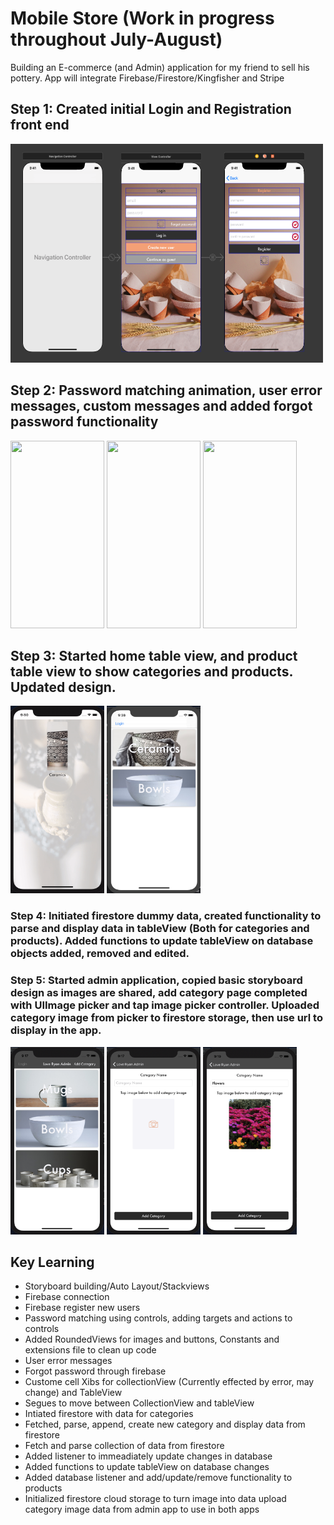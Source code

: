 # Mobile Store (Work in progress throughout July-August)
Building an E-commerce (and Admin) application for my friend to sell his pottery. App will integrate Firebase/Firestore/Kingfisher and Stripe

## Step 1: Created initial Login and Registration front end

<img src="initial.png" width="500" height="350" />

## Step 2: Password matching animation, user error messages, custom messages and added forgot password functionality

<img src="pmatch.gif" width="150" height="300"/> <img src="userError.gif" width="150" height="300"/> <img src="customError.gif" width="150" height="300"/>

## Step 3: Started home table view, and product table view to show categories and products. Updated design.  

<img src="segue.gif" width="150" height="300"/> <img src="udesign.png" width="150" height="300"/>

### Step 4: Initiated firestore dummy data, created functionality to parse and display data in tableView (Both for categories and products). Added functions to update tableView on database objects added, removed and edited.

### Step 5: Started admin application, copied basic storyboard design as images are shared, add category page completed with UIImage picker and tap image picker controller. Uploaded category image from picker to firestore storage, then use url to display in the app. 

<img src="admin.png" width="150" height="300"/> <img src="imagePickers.png" width="150" height="300"/> <img src="imagePicked.png" width="150" height="300"/>

## Key Learning

* Storyboard building/Auto Layout/Stackviews
* Firebase connection 
* Firebase register new users
* Password matching using controls, adding targets and actions to controls
* Added RoundedViews for images and buttons, Constants and extensions file to clean up code
* User error messages 
* Forgot password through firebase
* Custome cell Xibs for collectionView (Currently effected by error, may change) and TableView 
* Segues to move between CollectionView and tableView
* Intiated firestore with data for categories
* Fetched, parse, append, create new category and display data from firestore
* Fetch and parse collection of data from firestore 
* Added listener to immeadiately update changes in database
* Added functions to update tableView on database changes
* Added database listener and add/update/remove functionality to products
* Initialized firestore cloud storage to turn image into data upload category image data from admin app to use in both apps

